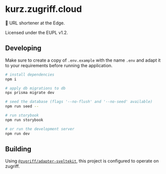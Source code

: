 # kurz.zugriff.cloud

🔗 URL shortener at the Edge.

Licensed under the EUPL v1.2.

## Developing

Make sure to create a copy of `.env.example` with the name `.env` and adapt it to your requirements before running the application.

```bash
# install dependencies
npm i

# apply db migrations to db
npx prisma migrate dev

# seed the database (flags '--no-flush' and '--no-seed' available)
npm run seed --

# run storybook
npm run storybook

# or run the development server
npm run dev
```

## Building

Using [`@zugriff/adapter-sveltekit`](https://www.npmjs.com/package/@zugriff/adapter-sveltekit), this project is configured to operate on zugriff.
